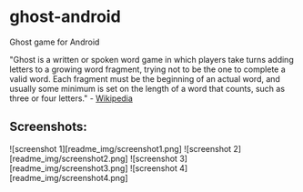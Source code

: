 # ghost-android
Ghost game for Android

"Ghost is a written or spoken word game in which players take turns adding letters to a growing word fragment, trying not to be the one to complete a valid word. Each fragment must be the beginning of an actual word, and usually some minimum is set on the length of a word that counts, such as three or four letters." - [Wikipedia](https://en.wikipedia.org/wiki/Ghost_(game))

## Screenshots:
![screenshot 1][readme_img/screenshot1.png]
![screenshot 2][readme_img/screenshot2.png]
![screenshot 3][readme_img/screenshot3.png]
![screenshot 4][readme_img/screenshot4.png]

